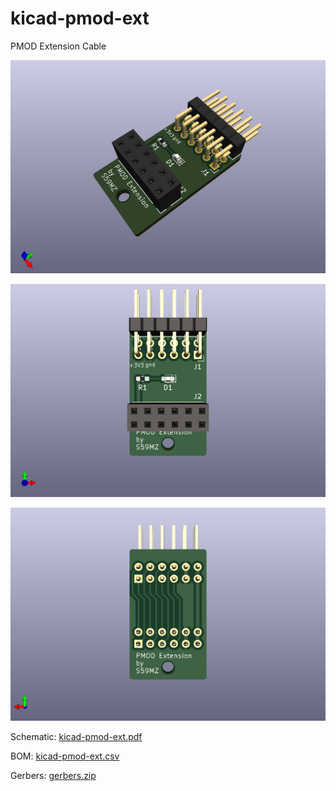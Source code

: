# kicad-pmod-ext
PMOD Extension Cable


![alt text](kicad-pmod-ext_3d.png)

![alt text](kicad-pmod-ext_top.png)

![alt text](kicad-pmod-ext_bot.png)

Schematic:
[kicad-pmod-ext.pdf](kicad-pmod-ext.pdf)

BOM:
[kicad-pmod-ext.csv](kicad-pmod-ext.csv)

Gerbers:
[gerbers.zip](https://github.com/s59mz/kicad-pmod-ext/raw/main/gerbers.zip)
